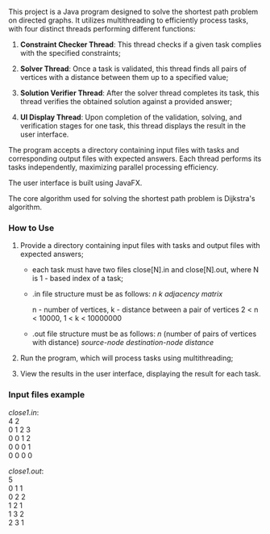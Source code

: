 This project is a Java program designed to solve the shortest path problem on directed graphs. It utilizes multithreading to efficiently process tasks, with four distinct threads performing different functions:

1. **Constraint Checker Thread**: This thread checks if a given task complies with the specified constraints;

2. **Solver Thread**: Once a task is validated, this thread finds all pairs of vertices with a distance between them up to a specified value;

3. **Solution Verifier Thread**: After the solver thread completes its task, this thread verifies the obtained solution against a provided answer;

4. **UI Display Thread**: Upon completion of the validation, solving, and verification stages for one task, this thread displays the result in the user interface.

The program accepts a directory containing input files with tasks and corresponding output files with expected answers. Each thread performs its tasks independently, maximizing parallel processing efficiency.

The user interface is built using JavaFX.

The core algorithm used for solving the shortest path problem is Dijkstra's algorithm.

### How to Use

1. Provide a directory containing input files with tasks and output files with expected answers;
	- each task must have two files close\[N].in and close\[N].out, where N is 1 - based index of a task;
	- .in file structure must be as follows: 
		*n k*
		*adjacency matrix*
		
		n - number of vertices, k - distance between a pair of vertices
		2 < n < 10000, 1 < k < 10000000
	- .out file structure must be as follows:
		*n* (number of pairs of vertices with distance)
		*source-node destination-node distance*
	
2. Run the program, which will process tasks using multithreading;
3. View the results in the user interface, displaying the result for each task.

### Input files example
*close1.in*:\
4 2\
0 1 2 3\
0 0 1 2\
0 0 0 1\
0 0 0 0

*close1.out*:\
5\
0 1 1\
0 2 2\
1 2 1\
1 3 2\
2 3 1
